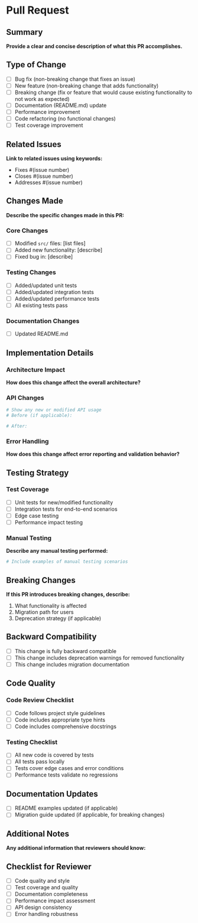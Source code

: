 # Pull Request

## Summary

**Provide a clear and concise description of what this PR accomplishes.**

## Type of Change

- [ ] Bug fix (non-breaking change that fixes an issue)
- [ ] New feature (non-breaking change that adds functionality)
- [ ] Breaking change (fix or feature that would cause existing functionality to not work as expected)
- [ ] Documentation (README.md) update
- [ ] Performance improvement
- [ ] Code refactoring (no functional changes)
- [ ] Test coverage improvement

## Related Issues

**Link to related issues using keywords:**

- Fixes #(issue number)
- Closes #(issue number)
- Addresses #(issue number)

## Changes Made

**Describe the specific changes made in this PR:**

### Core Changes

- [ ] Modified `src/` files: [list files]
- [ ] Added new functionality: [describe]
- [ ] Fixed bug in: [describe]

### Testing Changes

- [ ] Added/updated unit tests
- [ ] Added/updated integration tests
- [ ] Added/updated performance tests
- [ ] All existing tests pass

### Documentation Changes

- [ ] Updated README.md

## Implementation Details

### Architecture Impact

**How does this change affect the overall architecture?**

### API Changes

```python
# Show any new or modified API usage
# Before (if applicable):

# After:
```

### Error Handling

**How does this change affect error reporting and validation behavior?**

## Testing Strategy

### Test Coverage

- [ ] Unit tests for new/modified functionality
- [ ] Integration tests for end-to-end scenarios
- [ ] Edge case testing
- [ ] Performance impact testing

### Manual Testing

**Describe any manual testing performed:**

```python
# Include examples of manual testing scenarios
```

## Breaking Changes

**If this PR introduces breaking changes, describe:**

1. What functionality is affected
2. Migration path for users
3. Deprecation strategy (if applicable)

## Backward Compatibility

- [ ] This change is fully backward compatible
- [ ] This change includes deprecation warnings for removed functionality
- [ ] This change includes migration documentation

## Code Quality

### Code Review Checklist

- [ ] Code follows project style guidelines
- [ ] Code includes appropriate type hints
- [ ] Code includes comprehensive docstrings

### Testing Checklist

- [ ] All new code is covered by tests
- [ ] All tests pass locally
- [ ] Tests cover edge cases and error conditions
- [ ] Performance tests validate no regressions

## Documentation Updates

- [ ] README examples updated (if applicable)
- [ ] Migration guide updated (if applicable, for breaking changes)

## Additional Notes

**Any additional information that reviewers should know:**

## Checklist for Reviewer

- [ ] Code quality and style
- [ ] Test coverage and quality
- [ ] Documentation completeness
- [ ] Performance impact assessment
- [ ] API design consistency
- [ ] Error handling robustness
